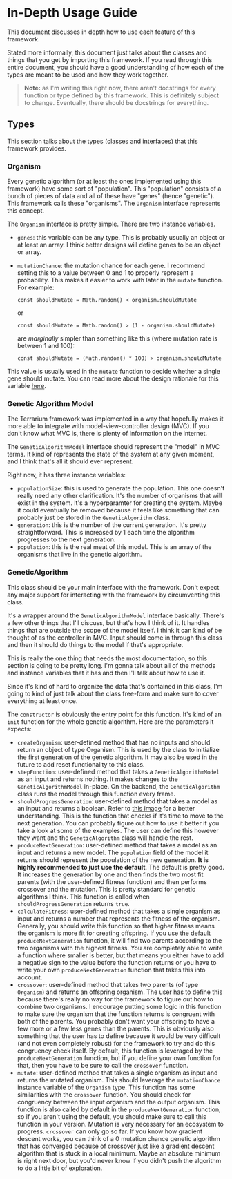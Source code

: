 # In-Depth Usage Guide

This document discusses in depth how to use each feature of this framework.

Stated more informally, this document just talks about the classes and things 
that you get by importing this framework. If you read through this entire 
document, you should have a good understanding of how each of the types are 
meant to be used and how they work together.

> **Note:** as I'm writing this right now, there aren't docstrings for every
function or type defined by this framework. This is definitely subject to 
change. Eventually, there should be docstrings for everything.

## Types

This section talks about the types (classes and interfaces) that this framework
provides.

### Organism

Every genetic algorithm (or at least the ones implemented using this framework)
have some sort of "population". This "population" consists of a bunch of pieces
of data and all of these have "genes" (hence "genetic"). This framework calls 
these "organisms". The `Organism` interface represents this concept.

The `Organism` interface is pretty simple. There are two instance variables.

* `genes`: this variable can be any type. This is probably usually an object or 
at least an array. I think better designs will define genes to be an object or 
array.
* `mutationChance`: the mutation chance for each gene. I recommend setting this 
to a value between 0 and 1 to properly represent a probability. This makes it 
easier to work with later in the `mutate` function. For example:
  
      const shouldMutate = Math.random() < organism.shouldMutate

  or

      const shouldMutate = Math.random() > (1 - organism.shouldMutate)

  are *marginally* simpler than something like this (where mutation rate is
  between 1 and 100):

      const shouldMutate = (Math.random() * 100) > organism.shouldMutate

This value is usually used in the `mutate` function to decide whether a single gene should mutate. You can read more about the design rationale for this 
variable [here](./DESIGN.md#design-notes---oct-14).

### Genetic Algorithm Model

The Terrarium framework was implemented in a way that hopefully makes it more
able to integrate with model-view-controller design (MVC). If you don't know 
what MVC is, there is plenty of information on the internet.

The `GeneticAlgorithmModel` interface should represent the "model" in MVC terms.
It kind of represents the state of the system at any given moment, and I think 
that's all it should ever represent.

Right now, it has three instance variables:

* `populationSize`: this is used to generate the population. This one doesn't 
really need any other clarification. It's the number of organisms that will 
exist in the system. It's a hyperparamter for creating the system. Maybe it 
could eventually be removed because it feels like something that can probably 
just be stored in the `GeneticAlgorithm` class.
* `generation`: this is the number of the current generation. It's pretty 
straightforward. This is increased by 1 each time the algorithm progresses to 
the next generation.
* `population`: this is the real meat of this model. This is an array of the 
organisms that live in the genetic algorithm.

### GeneticAlgorithm

This class should be your main interface with the framework. Don't expect any 
major support for interacting with the framework by circumventing this class.

It's a wrapper around the `GeneticAlgorithmModel` interface basically. There's a
few other things that I'll discuss, but that's how I think of it. It handles 
things that are outside the scope of the model itself. I think it can kind of be
thought of as the controller in MVC. Input should come in through this class and
then it should do things to the model if that's appropriate.

This is really the one thing that needs the most documentation, so this section
is going to be pretty long. I'm gonna talk about all of the methods and instance
variables that it has and then I'll talk about how to use it.

Since it's kind of hard to organize the data that's contained in this class, I'm
going to kind of just talk about the class free-form and make sure to cover 
everything at least once.

The `constructor` is obviously the entry point for this function. It's kind of 
an `init` function for the whole genetic algorithm. Here are the parameters it 
expects:

* `createOrganism`: user-defined method that has no inputs and should return an 
object of type Organism. This is used by the class to initialize the first 
generation of the genetic algorithm. It may also be used in the future to add 
reset functionality to this class.
* `stepFunction`: user-defined method that takes a `GeneticAlgorithmModel` as an
input and returns nothing. It makes changes to the `GeneticAlgorithmModel` 
in-place. On the backend, the `GeneticAlgorithm` class runs the model through
this function every frame.
* `shouldProgressGeneration`: user-defined method that takes a model as an input
and returns a boolean. Refer to [this image](../assets/Parts.png) for a better
understanding. This is the function that checks if it's time to move to the next
generation. You can probably figure out how to use it better if you take a look
at some of the examples. The user can define this however they want and the 
`GeneticAlgorithm` class will handle the rest.
* `produceNextGeneration`: user-defined method that takes a model as an input
and returns a new model. The `population` field of the model it returns should
represent the population of the new generation. **It is highly recommended to 
just use the default**. The default is pretty good. It increases the generation
by one and then finds the two most fit parents (with the user-defined fitness
function) and then performs crossover and the mutation. This is pretty standard
for genetic algorithms I think. This function is called when 
`shouldProgressGeneration` returns `true`.
* `calculateFitness`: user-defined method that takes a single organism as input
and returns a number that represents the fitness of the organism. Generally, 
you should write this function so that higher fitness means the organism is more
fit for creating offspring. If you use the default `produceNextGeneration` 
function, it will find two parents according to the two organisms with the 
highest fitness. You are completely able to write a function where smaller is 
better, but that means you either have to add a negative sign to the value 
before the function returns or you have to write your own 
`produceNextGeneration` function that takes this into account.
* `crossover`: user-defined method that takes two parents (of type `Organism`)
and returns an offspring organism. The user has to define this because there's 
really no way for the framework to figure out how to combine two organisms. I 
encourage putting some logic in this function to make sure the organism that the 
function returns is congruent with both of the parents. You probably don't want 
your offspring to have a few more or a few less genes than the parents. This is
obviously also something that the user has to define because it would be very
difficult (and not even completely robust) for the framework to try and do this
congruency check itself. By default, this function is leveraged by the 
`produceNextGeneration` function, but if you define your own function for that, 
then you have to be sure to call the `crossover` function.
* `mutate`: user-defined method that takes a single organism as input and 
returns the mutated organism. This should leverage the `mutationChance` instance
variable of the `Organism` type. This function has some similarities with the 
`crossover` function. You should check for congruency between the input organism
and the output organism. This function is also called by default in the 
`produceNextGeneration` function, so if you aren't using the default, you should
make sure to call this function in your version. Mutation is very necessary for 
an ecosystem to progress. `crossover` can only go so far. If you know how 
gradient descent works, you can think of a 0 mutation chance genetic algorithm
that has converged because of crossover just like a gradient descent algorithm 
that is stuck in a local minimum. Maybe an absolute minimum is right next door, 
but you'd never know if you didn't push the algorithm to do a little bit of 
exploration. 
